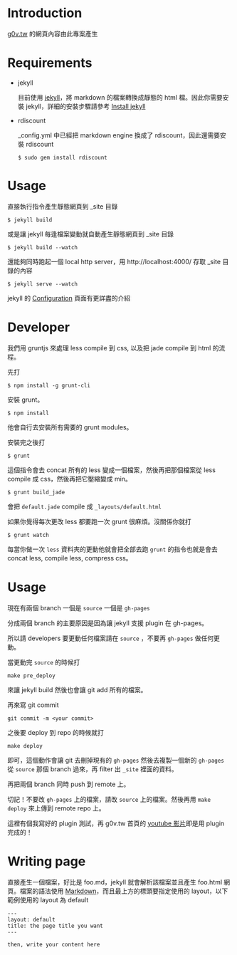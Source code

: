 # Introduction

[g0v.tw](http://g0v.tw) 的網頁內容由此專案產生

# Requirements

* jekyll

    目前使用 [jekyll](https://github.com/mojombo/jekyll)，將 markdown 的檔案轉換成靜態的 html 檔。因此你需要安裝 jekyll，詳細的安裝步驟請參考 [Install jekyll](http://jekyllrb.com/docs/installation/)

* rdiscount

    _config.yml 中已經把 markdown engine 換成了 rdiscount，因此還需要安裝 rdiscount

    ```
    $ sudo gem install rdiscount
    ```

# Usage

直接執行指令產生靜態網頁到 _site 目錄

    $ jekyll build

或是讓 jekyll 每逢檔案變動就自動產生靜態網頁到 _site 目錄

    $ jekyll build --watch

還能夠同時跑起一個 local http server，用 http://localhost:4000/ 存取  _site 目錄的內容

    $ jekyll serve --watch

jekyll 的 [Configuration](https://github.com/mojombo/jekyll/wiki/Configuration) 頁面有更詳盡的介紹

# Developer

我們用 gruntjs 來處理 less compile 到 css, 以及把 jade compile 到 html 的流程。

先打

    $ npm install -g grunt-cli

安裝 grunt。

    $ npm install

他會自行去安裝所有需要的 grunt modules。

安裝完之後打

    $ grunt 

這個指令會去 concat 所有的 less 變成一個檔案，然後再把那個檔案從 less compile 成 css，然後再把它壓縮變成 min。

    $ grunt build_jade

會把 `default.jade` compile 成 `_layouts/default.html`

如果你覺得每次更改 less 都要跑一次 grunt 很麻煩。沒關係你就打

    $ grunt watch 

每當你做一次 `less` 資料夾的更動他就會把全部去跑 `grunt` 的指令也就是會去 concat less, compile less, compress css。 

# Usage

現在有兩個 branch 一個是 `source` 一個是 `gh-pages`

分成兩個 branch 的主要原因是因為讓 jekyll 支援 plugin 在 gh-pages。

所以請 developers 要更動任何檔案請在 `source` ，不要再 `gh-pages` 做任何更動。

當更動完 `source` 的時候打

```
make pre_deploy
```

來讓 jekyll build 然後也會讓 git add 所有的檔案。

再來寫 git commit

```
git commit -m <your commit>
```

之後要 deploy 到 repo 的時候就打

``` 
make deploy
```

即可，這個動作會讓 git 去刪掉現有的 `gh-pages` 然後去複製一個新的 `gh-pages` 從 `source` 那個 branch 過來，再 filter 出 `_site` 裡面的資料。

再把兩個 branch 同時 push 到 remote 上。

切記！不要改 `gh-pages` 上的檔案，請改 `source` 上的檔案。然後再用 `make deploy` 來上傳到 remote repo 上。

這裡有個我寫好的 plugin 測試，再 g0v.tw 首頁的 [youtube 影片](https://github.com/chilijung/g0v.tw/blob/source/index.md)即是用 plugin 完成的！


# Writing page

直接產生一個檔案，好比是 foo.md，jekyll 就會解析該檔案並且產生 foo.html 網頁。檔案的語法使用 [Markdown](http://markdown.tw/)，而且最上方的標頭要指定使用的 layout，以下範例使用的 layout 為 default

    ---
    layout: default
    title: the page title you want
    ---

    then, write your content here


